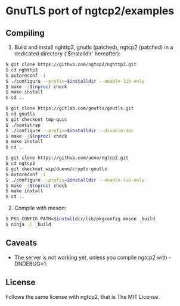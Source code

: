# GnuTLS port of ngtcp2/examples

## Compiling

1. Build and install nghttp3, gnutls (patched), ngtcp2 (patched) in a dedicated directory ('$installdir' hereafter):
```sh
$ git clone https://github.com/ngtcp2/nghttp3.git
$ cd nghttp3
$ autoreconf -i
$ ./configure --prefix=$installdir --enable-lib-only
$ make -j$(nproc) check
$ make install
$ cd ..

$ git clone https://gitlab.com/gnutls/gnutls.git
$ cd gnutls
$ git checkout tmp-quic
$ ./bootstrap
$ ./configure --prefix=$installdir --disable-doc
$ make -j$(nproc) check
$ make install
$ cd ..

$ git clone https://github.com/ueno/ngtcp2.git
$ cd ngtcp2
$ git checkout wip/dueno/crypto-gnutls
$ autoreconf -i
$ ./configure --prefix=$installdir --enable-lib-only
$ make -j$(nproc) check
$ make install
$ cd ..
```

2. Compile with meson:
```sh
$ PKG_CONFIG_PATH=$installdir/lib/pkgconfig meson _build
$ ninja -C _build
```

## Caveats

- The server is not working yet, unless you compile ngtcp2 with -DNDEBUG=1.

## License

Follows the same license with ngtcp2, that is The MIT License.
